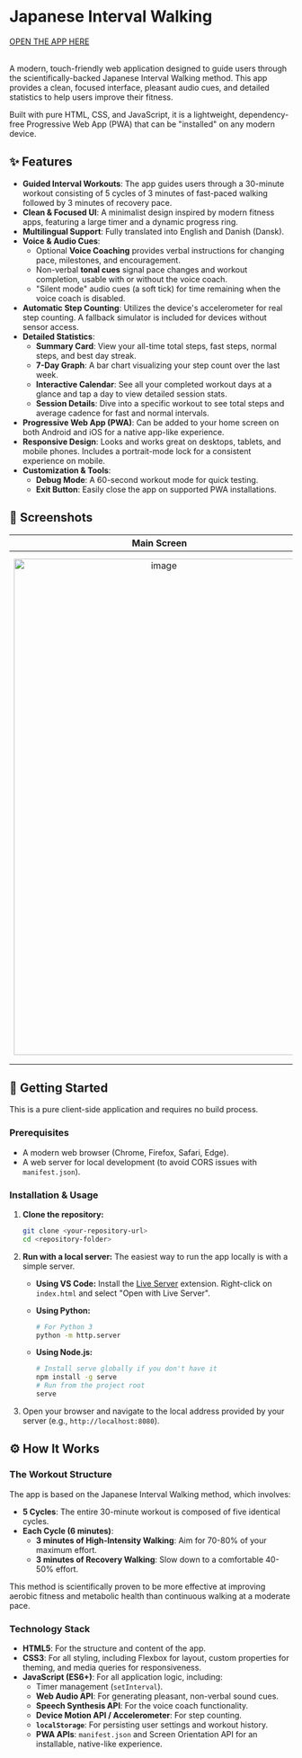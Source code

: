 # Japanese Interval Walking

<div align="left">
  <a href="https://htmlpreview.github.io/?https://raw.githubusercontent.com/tin2tin/Japanese_Interval_Walking/master/index.html">OPEN THE APP HERE</a><br><br>
</div>

A modern, touch-friendly web application designed to guide users through the scientifically-backed Japanese Interval Walking method. This app provides a clean, focused interface, pleasant audio cues, and detailed statistics to help users improve their fitness.

Built with pure HTML, CSS, and JavaScript, it is a lightweight, dependency-free Progressive Web App (PWA) that can be "installed" on any modern device.

## ✨ Features

- **Guided Interval Workouts**: The app guides users through a 30-minute workout consisting of 5 cycles of 3 minutes of fast-paced walking followed by 3 minutes of recovery pace.
- **Clean & Focused UI**: A minimalist design inspired by modern fitness apps, featuring a large timer and a dynamic progress ring.
- **Multilingual Support**: Fully translated into English and Danish (Dansk).
- **Voice & Audio Cues**:
    - Optional **Voice Coaching** provides verbal instructions for changing pace, milestones, and encouragement.
    - Non-verbal **tonal cues** signal pace changes and workout completion, usable with or without the voice coach.
    - "Silent mode" audio cues (a soft tick) for time remaining when the voice coach is disabled.
- **Automatic Step Counting**: Utilizes the device's accelerometer for real step counting. A fallback simulator is included for devices without sensor access.
- **Detailed Statistics**:
    - **Summary Card**: View your all-time total steps, fast steps, normal steps, and best day streak.
    - **7-Day Graph**: A bar chart visualizing your step count over the last week.
    - **Interactive Calendar**: See all your completed workout days at a glance and tap a day to view detailed session stats.
    - **Session Details**: Dive into a specific workout to see total steps and average cadence for fast and normal intervals.
- **Progressive Web App (PWA)**: Can be added to your home screen on both Android and iOS for a native app-like experience.
- **Responsive Design**: Looks and works great on desktops, tablets, and mobile phones. Includes a portrait-mode lock for a consistent experience on mobile.
- **Customization & Tools**:
    - **Debug Mode**: A 60-second workout mode for quick testing.
    - **Exit Button**: Easily close the app on supported PWA installations.

## 📸 Screenshots

| Main Screen | Main Screen | Statistics (Cards) | Calendar & Session Details | Settings |
| :---: | :---: | :---: | :---: | :---: |
| <img width="518" height="883" alt="image" src="https://github.com/user-attachments/assets/74b4a73a-46d2-4290-86c7-227f9ddf4972" /> | <img width="513" height="889" alt="image" src="https://github.com/user-attachments/assets/0d067d25-4506-4051-a787-eee5bb4e14b3" /> | <<img width="517" height="886" alt="image" src="https://github.com/user-attachments/assets/5a92db25-bb22-4eef-898f-5f992fb6f8c7" /> | <img width="518" height="887" alt="image" src="https://github.com/user-attachments/assets/d39f244a-981a-4b71-9c88-16e48dce0aea" /> | <img width="517" height="887" alt="image" src="https://github.com/user-attachments/assets/72b0773c-f81f-4f8d-8504-effb3520f1ac" /> |


## 🚀 Getting Started

This is a pure client-side application and requires no build process.

### Prerequisites

- A modern web browser (Chrome, Firefox, Safari, Edge).
- A web server for local development (to avoid CORS issues with `manifest.json`).

### Installation & Usage

1.  **Clone the repository:**
    ```sh
    git clone <your-repository-url>
    cd <repository-folder>
    ```

2.  **Run with a local server:**
    The easiest way to run the app locally is with a simple server.
    
    *   **Using VS Code:** Install the [Live Server](https://marketplace.visualstudio.com/items?itemName=ritwickdey.LiveServer) extension. Right-click on `index.html` and select "Open with Live Server".
    
    *   **Using Python:**
        ```sh
        # For Python 3
        python -m http.server
        ```

    *   **Using Node.js:**
        ```sh
        # Install serve globally if you don't have it
        npm install -g serve
        # Run from the project root
        serve
        ```

3.  Open your browser and navigate to the local address provided by your server (e.g., `http://localhost:8080`).

## ⚙️ How It Works

### The Workout Structure

The app is based on the Japanese Interval Walking method, which involves:
- **5 Cycles**: The entire 30-minute workout is composed of five identical cycles.
- **Each Cycle (6 minutes)**:
    - **3 minutes of High-Intensity Walking**: Aim for 70-80% of your maximum effort.
    - **3 minutes of Recovery Walking**: Slow down to a comfortable 40-50% effort.

This method is scientifically proven to be more effective at improving aerobic fitness and metabolic health than continuous walking at a moderate pace.

### Technology Stack

- **HTML5**: For the structure and content of the app.
- **CSS3**: For all styling, including Flexbox for layout, custom properties for theming, and media queries for responsiveness.
- **JavaScript (ES6+)**: For all application logic, including:
    - Timer management (`setInterval`).
    - **Web Audio API**: For generating pleasant, non-verbal sound cues.
    - **Speech Synthesis API**: For the voice coach functionality.
    - **Device Motion API / Accelerometer**: For step counting.
    - **`localStorage`**: For persisting user settings and workout history.
    - **PWA APIs**: `manifest.json` and Screen Orientation API for an installable, native-like experience.






